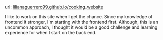 url: [lilianaguerrero99.github.io/cooking_website](url)

I like to work on this site when I get the chance. Since my knowledge of frontend it stronger, I'm starting with the frontend first. Although, this is an uncommon approach, I thought it would be a good challenge and learning experience for when I start on the back end.
